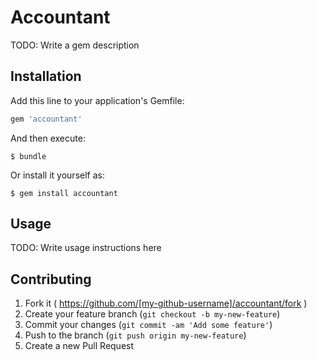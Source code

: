 # Accountant

TODO: Write a gem description

## Installation

Add this line to your application's Gemfile:

```ruby
gem 'accountant'
```

And then execute:

    $ bundle

Or install it yourself as:

    $ gem install accountant

## Usage

TODO: Write usage instructions here

## Contributing

1. Fork it ( https://github.com/[my-github-username]/accountant/fork )
2. Create your feature branch (`git checkout -b my-new-feature`)
3. Commit your changes (`git commit -am 'Add some feature'`)
4. Push to the branch (`git push origin my-new-feature`)
5. Create a new Pull Request
